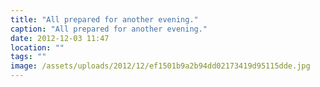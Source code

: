 ```yaml
---
title: "All prepared for another evening."
caption: "All prepared for another evening."
date: 2012-12-03 11:47
location: ""
tags: ""
image: /assets/uploads/2012/12/ef1501b9a2b94dd02173419d95115dde.jpg
---
```

